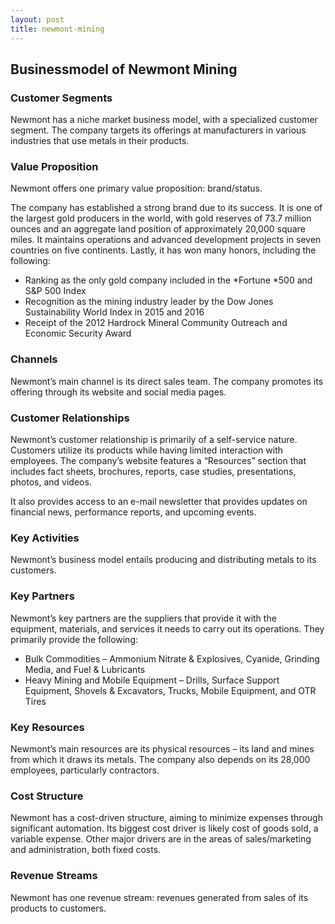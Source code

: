 ```yaml
---
layout: post
title: newmont-mining
---
```


Businessmodel of Newmont Mining
--------------------------------

### Customer Segments

Newmont has a niche market business model, with a specialized customer segment. The company targets its offerings at manufacturers in various industries that use metals in their products.

### Value Proposition

Newmont offers one primary value proposition: brand/status.

The company has established a strong brand due to its success. It is one of the largest gold producers in the world, with gold reserves of 73.7 million ounces and an aggregate land position of approximately 20,000 square miles. It maintains operations and advanced development projects in seven countries on five continents. Lastly, it has won many honors, including the following:

 * Ranking as the only gold company included in the *Fortune *500 and S&P 500 Index
* Recognition as the mining industry leader by the Dow Jones Sustainability World Index in 2015 and 2016
* Receipt of the 2012 Hardrock Mineral Community Outreach and Economic Security Award
 ### Channels

Newmont’s main channel is its direct sales team. The company promotes its offering through its website and social media pages.

### Customer Relationships

Newmont’s customer relationship is primarily of a self-service nature. Customers utilize its products while having limited interaction with employees. The company’s website features a “Resources” section that includes fact sheets, brochures, reports, case studies, presentations, photos, and videos.

It also provides access to an e-mail newsletter that provides updates on financial news, performance reports, and upcoming events.

### Key Activities

Newmont’s business model entails producing and distributing metals to its customers.

### Key Partners

Newmont’s key partners are the suppliers that provide it with the equipment, materials, and services it needs to carry out its operations. They primarily provide the following:

 * Bulk Commodities – Ammonium Nitrate & Explosives, Cyanide, Grinding Media, and Fuel & Lubricants
* Heavy Mining and Mobile Equipment – Drills, Surface Support Equipment, Shovels & Excavators, Trucks, Mobile Equipment, and OTR Tires
 ### Key Resources

Newmont’s main resources are its physical resources – its land and mines from which it draws its metals. The company also depends on its 28,000 employees, particularly contractors.

### Cost Structure

Newmont has a cost-driven structure, aiming to minimize expenses through significant automation. Its biggest cost driver is likely cost of goods sold, a variable expense. Other major drivers are in the areas of sales/marketing and administration, both fixed costs.

### Revenue Streams

Newmont has one revenue stream: revenues generated from sales of its products to customers.

